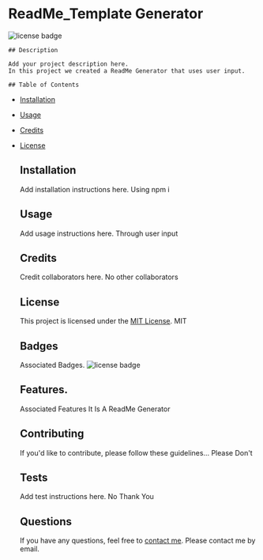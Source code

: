 # ReadMe_Template Generator

  ![license badge](https://img.shields.io/badge/license-MIT-blue.svg)
    
    ## Description
    
    Add your project description here.
    In this project we created a ReadMe Generator that uses user input.

    ## Table of Contents
    
- [Installation](#installation)
- [Usage](#usage)
- [Credits](#credits)
- [License](#license)

    
    ## Installation
    
    Add installation instructions here.
    Using npm i

    ## Usage
   
    Add usage instructions here.
    Through user input

    ## Credits

    Credit collaborators here.
    No other collaborators
    
    ## License
    
    This project is licensed under the [MIT License](LICENSE).
    MIT

    ## Badges

    Associated Badges.
    ![license badge](https://img.shields.io/badge/license-MIT-blue.svg)

    ## Features.

    Associated Features
    It Is A ReadMe Generator
    
    ## Contributing
    
    If you'd like to contribute, please follow these guidelines...
    Please Don't
    
    ## Tests
    
    Add test instructions here.
    No Thank You
    
    ## Questions
    
    If you have any questions, feel free to [contact me](mailto:armand_araujo@yahoo.com).
    Please contact me by email.
    